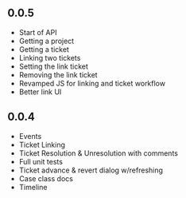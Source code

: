 ## 0.0.5
 * Start of API
  * Getting a project
  * Getting a ticket
  * Linking two tickets
  * Setting the link ticket
  * Removing the link ticket
 * Revamped JS for linking and ticket workflow
 * Better link UI

## 0.0.4
 * Events
 * Ticket Linking
 * Ticket Resolution & Unresolution with comments
  * Full unit tests
 * Ticket advance & revert dialog w/refreshing
 * Case class docs
 * Timeline